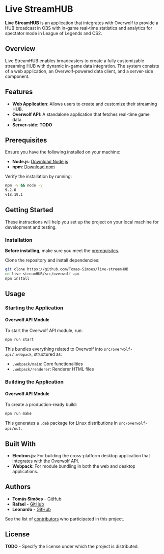 # Live StreamHUB

**Live StreamHUB** is an application that integrates with Overwolf to provide a HUB broadcast in OBS with in-game real-time statistics and analytics for spectator mode in League of Legends and CS2.

## Overview
Live StreamHUB enables broadcasters to create a fully customizable streaming HUB with dynamic in-game data integration. The system consists of a web application, an Overwolf-powered data client, and a server-side component.

## Features
- **Web Application**: Allows users to create and customize their streaming HUB.
- **Overwolf API**: A standalone application that fetches real-time game data.
- **Server-side**: **TODO**

## Prerequisites
Ensure you have the following installed on your machine:

- **Node.js**: [Download Node.js](https://nodejs.org/)
- **npm**: [Download npm](https://www.npmjs.com/)

Verify the installation by running:

```sh
npm -v && node -v
9.2.0
v18.19.1
```

## Getting Started
These instructions will help you set up the project on your local machine for development and testing.

### Installation
**Before installing**, make sure you meet the [prerequisites](#prerequisites).

Clone the repository and install dependencies:

```sh
git clone https://github.com/Tomas-Simoes/live-streamHUB
cd live-streamHUB/src/overwolf-api
npm install
```

## Usage
### Starting the Application

#### Overwolf API Module
To start the Overwolf API module, run:
```sh
npm run start
```
This bundles everything related to Overwolf into `src/overwolf-api/.webpack`, structured as:
- `.webpack/main`: Core functionalities
- `.webpack/renderer`: Renderer HTML files

### Building the Application

#### Overwolf API Module
To create a production-ready build:
```sh
npm run make
```
This generates a `.deb` package for Linux distributions in `src/overwolf-api/out`.

## Built With
- **Electron.js**: For building the cross-platform desktop application that integrates with the Overwolf API.
- **Webpack**: For module bundling in both the web and desktop applications.

## Authors
- **Tomás Simões** - [GitHub](https://github.com/Tomas-Simoes)
- **Rafael** - [GitHub](https://github.com/Rafasta236)
- **Leonardo** - [GitHub](https://github.com/leorcf)

See the list of [contributors](https://github.com/your/project/contributors) who participated in this project.

## License
**TODO** - Specify the license under which the project is distributed.
